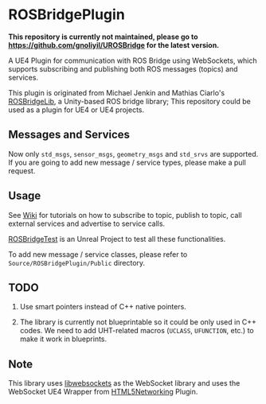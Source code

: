 # ROSBridgePlugin

**This repository is currently not maintained, please go to https://github.com/gnoliyil/UROSBridge for the latest version.**

A UE4 Plugin for communication with ROS Bridge using WebSockets, which supports subscribing and publishing both ROS messages (topics) and services. 

This plugin is originated from Michael Jenkin and Mathias Ciarlo's [ROSBridgeLib](https://github.com/MathiasCiarlo/ROSBridgeLib), a Unity-based ROS bridge library; This repository could be used as a plugin for UE4 or UE4 projects. 

## Messages and Services

Now only `std_msgs`, `sensor_msgs`, `geometry_msgs` and `std_srvs` are supported. If you are going to add new message / service types, please make a pull request. 

## Usage 

See [Wiki](https://github.com/gnoliyil/ROSBridgePlugin/wiki) for tutorials on how to subscribe to topic, publish to topic, call external services and advertise to service calls. 

[ROSBridgeTest](https://github.com/gnoliyil/URoboSim/tree/RI/ROSBridgeTest) is an Unreal Project to test all these functionalities.

To add new message / service classes, please refer to `Source/ROSBridgePlugin/Public` directory. 

## TODO

1. Use smart pointers instead of C++ native pointers. 

2. The library is currently not blueprintable so it could be only used in C++ codes. We need to add UHT-related macros (`UCLASS`, `UFUNCTION`, etc.) to make it work in blueprints.

## Note

This library uses [libwebsockets](http://libwebsockets.org/) as the WebSocket library and uses the WebSocket UE4 Wrapper from [HTML5Networking](https://github.com/ankitkk/HTML5Networking) Plugin. 
